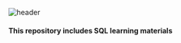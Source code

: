 ![header](https://capsule-render.vercel.app/api?type=wave&color=auto&height=300&section=header&text=SQL&fontSize=90)
#### This repository includes SQL learning materials
